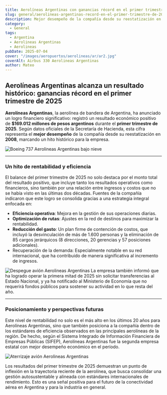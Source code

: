 ```yaml
---
title: Aerolíneas Argentinas con ganancias récord en el primer trimestre de 2025
slug: general/aerolineas-argentinas-record-en-el-primer-trimestre-de-2025
description: Mejor desempeño de la compañía desde su reestatización en 2008.
category: 
  - General
tags:
  - Argentina
  - Aerolineas Argentinas
  - Aerolineas
pubDate: 2025-07-04
cover: "/images/aeropuertos/aerolineas/ar/ar2.jpg"
coverAlt: Airbus 330 Aerolineas Argentinas
author: Mateo
---
```


## Aerolíneas Argentinas alcanza un resultado histórico: ganancias récord en el primer trimestre de 2025


**Aerolíneas Argentinas**, la aerolínea de bandera de Argentina, ha anunciado un logro financiero significativo: registró un resultado económico positivo de **$169.012 millones de pesos argentinos** durante el **primer trimestre de 2025**. Según datos oficiales de la Secretaría de Hacienda, esta cifra representa el **mejor desempeño** de la compañía desde su reestatización en **2008**, marcando un hito histórico para la empresa.

<img src="/images/aeropuertos/aerolineas/ar/10.jpeg" alt="Boeing 737 Aerolineas Argentinas bajo nieve">

***

### Un hito de rentabilidad y eficiencia

El balance del primer trimestre de 2025 no solo destaca por el monto total del resultado positivo, que incluye tanto los resultados operativos como financieros, sino también por una relación entre ingresos y costos que no se había visto en las últimas dos décadas. Fuentes de la compañía indicaron que este logro se consolida gracias a una estrategia integral enfocada en:

* **Eficiencia operativa**: Mejora en la gestión de sus operaciones diarias.
* **Optimización de rutas**: Ajustes en la red de destinos para maximizar la rentabilidad.
* **Reducción del gasto**: Un plan firme de contención de costos, que incluyó la desvinculación de más de 1.600 personas y la eliminación de 85 cargos jerárquicos (8 direcciones, 20 gerencias y 57 posiciones adicionales).
* Recuperación de la demanda: Especialmente notable en su red internacional, que ha contribuido de manera significativa al incremento de ingresos.

<img src="/images/aeropuertos/aerolineas/ar/2.jpeg" alt="Despegue avión Aerolineas Argentinas">
La empresa también informó que ha logrado operar la primera mitad de 2025 sin solicitar transferencias al Estado Nacional, y ya ha notificado al Ministerio de Economía que no requerirá fondos públicos para sostener su actividad en lo que resta del año.

***

### Posicionamiento y perspectivas futuras

Este nivel de rentabilidad no solo es el más alto en los últimos 20 años para Aerolíneas Argentinas, sino que también posiciona a la compañía dentro de los estándares de eficiencia observados en las principales aerolíneas de la región. De hecho, según el Sistema Integrado de Información Financiera de Empresas Públicas (SIFEP), Aerolíneas Argentinas fue la segunda empresa estatal con mejor desempeño económico en el período.

<img src="/images/aeropuertos/aerolineas/ar/ar-aterrizaje.jpeg" alt="Aterrizaje avión Aerolineas Argentinas">

Los resultados del primer trimestre de 2025 demuestran un punto de inflexión en la trayectoria reciente de la aerolínea, que busca consolidar una gestión autosustentable y alineada con estándares internacionales de rendimiento. Esto es una señal positiva para el futuro de la conectividad aérea en Argentina y para la industria en general.
